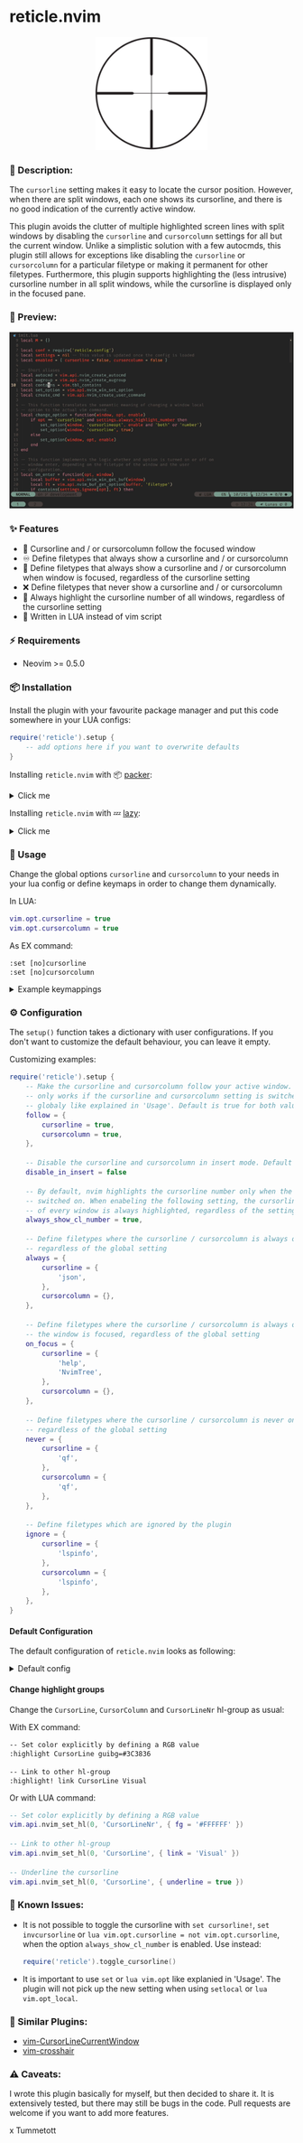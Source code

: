 # reticle.nvim

<p align="center">
  <img src="./reticle.png" alt="reticle" width="200" height="200" />
</p>

### :pencil: Description:

The `cursorline` setting makes it easy to locate the cursor position. However, when there are split windows, each one shows its cursorline, and there is no good indication of the currently active window.

This plugin avoids the clutter of multiple highlighted screen lines with split windows by disabling the `cursorline` and `cursorcolumn` settings for all but the current window. Unlike a simplistic solution with a few autocmds, this plugin still allows for exceptions like disabling the `cursorline` or `cursorcolumn` for a particular filetype or making it permanent for other filetypes. Furthermore, this plugin supports highlighting the (less intrusive) cursorline number in all split windows, while the cursorline is displayed only in the focused pane.

### 🎥 Preview:

![preview](./preview.gif)


### ✨ Features

- 🚶 Cursorline and / or cursorcolumn follow the focused window
- ♾️  Define filetypes that always show a cursorline and / or cursorcolumn
- 👀 Define filetypes that always show a cursorline and / or cursorcolumn when window is focused, regardless of the cursorline setting
- ❌ Define filetypes that never show a cursorline and / or cursorcolumn
- 🔦 Always highlight the cursorline number of all windows, regardless of the cursorline setting
- 💨 Written in LUA instead of vim script 


### ⚡️ Requirements

- Neovim >= 0.5.0


### 📦 Installation

Install the plugin with your favourite package manager and put this code
somewhere in your LUA configs:

```lua
require('reticle').setup {
    -- add options here if you want to overwrite defaults
}
```

Installing `reticle.nvim` with 📦 [packer](https://github.com/wbthomason/packer.nvim):

<details><summary>Click me</summary>

```lua
use {
    'tummetott/reticle.nvim',
    config = function()
        require('reticle').setup {
            -- add options here if you want to overwrite defaults
        }
    end
}
```

</details>

Installing `reticle.nvim` with 💤 [lazy](https://github.com/folke/lazy.nvim):

<details><summary>Click me</summary>

```lua
require('lazy').setup {
    {
        'tummetott/reticle.nvim',
        event = 'VeryLazy', -- lazyload the plugin if you like
        opts = {
            -- add options here if you want to overwrite defaults
        },
    },
}
```

</details>


### 🚀 Usage

Change the global options `cursorline` and `cursorcolumn` to your needs in your
lua config or define keymaps in order to change them dynamically.

In LUA:
```lua
vim.opt.cursorline = true
vim.opt.cursorcolumn = true
```

As EX command:
```
:set [no]cursorline
:set [no]cursorcolumn
```

<details><summary>Example keymappings</summary>


Define the following keymaps or use a plugin like [unimpaired.nvim](https://github.com/Tummetott/unimpaired.nvim).

```lua
-- Enable the cursorline
vim.keymap.set(
    'n',
    '[oc',
    function() vim.opt.cursorline = true end,
    { desc = 'Enable the cursorline' }
)

-- Disable the cursorline
vim.keymap.set(
    'n',
    ']oc',
    function() vim.opt.cursorline = false end,
    { desc = 'Disable the cursorline' }
)

-- Use the toggle_cursorline() function for toggeling. See 'Known Issues'
vim.keymap.set(
    'n',
    'yoc',
    function() require'reticle'.toggle_cursorline() end,
    { desc = 'Toggle the cursorline' }
)

-- Enable the cursorcolumn
vim.keymap.set(
    'n',
    '[ou',
    function() vim.opt.cursorcolumn = true end,
    { desc = 'Enable the cursorcolumn' }
)

-- Disable the cursorcolumn
vim.keymap.set(
    'n',
    ']ou',
    function() vim.opt.cursorcolumn = false end,
    { desc = 'Disable the cursorcolumn' }
)

-- Toggle the cursorcolumn
vim.keymap.set(
    'n',
    'you',
    function() vim.opt.cursorcolumn = not vim.opt.cursorcolumn end,
    { desc = 'Toggle the cursorcolumn' }
)
```

</details>

### ⚙️  Configuration

The `setup()` function takes a dictionary with user configurations. If you don't
want to customize the default behaviour, you can leave it empty.

Customizing examples:

```lua
require('reticle').setup {
    -- Make the cursorline and cursorcolumn follow your active window. This
    -- only works if the cursorline and cursorcolumn setting is switched on
    -- globaly like explained in 'Usage'. Default is true for both values
    follow = {
        cursorline = true,
        cursorcolumn = true,
    },

    -- Disable the cursorline and cursorcolumn in insert mode. Default is true
    disable_in_insert = false

    -- By default, nvim highlights the cursorline number only when the cursorline setting is
    -- switched on. When enabeling the following setting, the cursorline number
    -- of every window is always highlighted, regardless of the setting
    always_show_cl_number = true,

    -- Define filetypes where the cursorline / cursorcolumn is always on,
    -- regardless of the global setting
    always = {
        cursorline = {
            'json',
        },
        cursorcolumn = {},
    },

    -- Define filetypes where the cursorline / cursorcolumn is always on when
    -- the window is focused, regardless of the global setting
    on_focus = {
        cursorline = {
            'help',
            'NvimTree',
        },
        cursorcolumn = {},
    },

    -- Define filetypes where the cursorline / cursorcolumn is never on,
    -- regardless of the global setting
    never = {
        cursorline = {
            'qf',
        },
        cursorcolumn = {
            'qf',
        },
    },

    -- Define filetypes which are ignored by the plugin
    ignore = {
        cursorline = {
            'lspinfo',
        },
        cursorcolumn = {
            'lspinfo',
        },
    },
}
```

#### Default Configuration
The default configuration of `reticle.nvim` looks as following:

<details><summary>Default config</summary>

```lua
{
    follow = {
        cursorline = true,
        cursorcolumn = true,
    },
    disable_in_insert = true,
    always_show_cl_number = false,
    always = {
        cursorline = {},
        cursorcolumn = {},
    },
    on_focus = {
        cursorline = {},
        cursorcolumn = {},
    },
    never = {
        cursorline = {
            'TelescopePrompt',
            'DressingInput',
        },
        cursorcolumn = {},
    },
    ignore = {
        cursorline = {},
        cursorcolumn = {},
    },
}
```

</details>

#### Change highlight groups

Change the `CursorLine`, `CursorColumn` and `CursorLineNr` hl-group as usual:

With EX command:

```
-- Set color explicitly by defining a RGB value
:highlight CursorLine guibg=#3C3836

-- Link to other hl-group
:highlight! link CursorLine Visual
```

Or with LUA command:

```lua
-- Set color explicitly by defining a RGB value
vim.api.nvim_set_hl(0, 'CursorLineNr', { fg = '#FFFFFF' })

-- Link to other hl-group
vim.api.nvim_set_hl(0, 'CursorLine', { link = 'Visual' })

-- Underline the cursorline
vim.api.nvim_set_hl(0, 'CursorLine', { underline = true })
```

### 🐛 Known Issues:

- It is not possible to toggle the cursorline with `set cursorline!`, `set
  invcursorline` or `lua vim.opt.cursorline = not vim.opt.cursorline`, when the
  option `always_show_cl_number` is enabled. Use instead:
  ```lua
  require('reticle').toggle_cursorline()
  ```
- It is important to use `set` or `lua vim.opt` like explanied in 'Usage'. The
  plugin will not pick up the new setting when using `setlocal` or
  `lua vim.opt_local`.


### 👯 Similar Plugins:

- [vim-CursorLineCurrentWindow](https://github.com/inkarkat/vim-CursorLineCurrentWindow)
- [vim-crosshair](https://github.com/bronson/vim-crosshairs)


### ⚠️  Caveats:

I wrote this plugin basically for myself, but then decided to share it. It is
extensively tested, but there may still be bugs in the code. Pull requests are
welcome if you want to add more features.

x Tummetott
